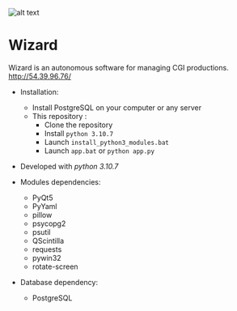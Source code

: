 ![alt text](http://54.39.96.76/documentation/_images/wizard_icon_256.png)

# Wizard

Wizard is an autonomous software for managing CGI productions.
http://54.39.96.76/

* Installation:
	* Install PostgreSQL on your computer or any server
	* This repository :
		* Clone the repository
		* Install `python 3.10.7`
		* Launch `install_python3_modules.bat`
		* Launch `app.bat` or `python app.py`

* Developed with _python 3.10.7_

* Modules dependencies:
	* PyQt5
	* PyYaml
	* pillow
	* psycopg2
	* psutil
	* QScintilla
	* requests
	* pywin32
	* rotate-screen

* Database dependency:
	* PostgreSQL

